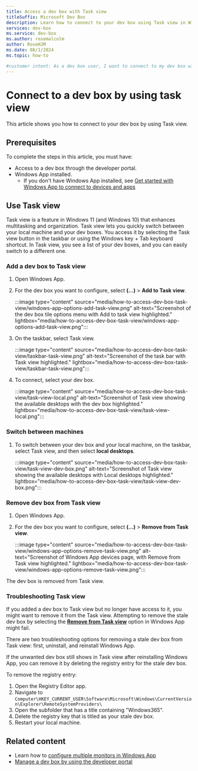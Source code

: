 ```yaml
---
title: Access a dev box with Task view
titleSuffix: Microsoft Dev Box
description: Learn how to connect to your dev box using Task view in Windows for enhanced multitasking and organization.
services: dev-box
ms.service: dev-box
ms.author: rosemalcolm
author: RoseHJM
ms.date: 08/1/2024
ms.topic: how-to

#customer intent: As a dev box user, I want to connect to my dev box with Task view, so that I can swap between my local machine and my dev box quickly.
---
```


# Connect to a dev box by using task view

This article shows you how to connect to your dev box by using Task view. 

## Prerequisites

To complete the steps in this article, you must have:
- Access to a dev box through the developer portal.
- Windows App installed. 
    - If you don't have Windows App installed, see [Get started with Windows App to connect to devices and apps](/windows-app/get-started-connect-devices-desktops-apps?context=/azure/dev-box/context/context&pivots=dev-box)

## Use Task view

Task view is a feature in Windows 11 (and Windows 10) that enhances multitasking and organization. Task view lets you quickly switch between your local machine and your dev boxes. You access it by selecting the Task view button in the taskbar or using the Windows key + Tab keyboard shortcut. In Task view, you see a list of your dev boxes, and you can easily switch to a different one.

### Add a dev box to Task view

1. Open Windows App. 
1. For the dev box you want to configure, select **(...)** > **Add to Task view**.

    :::image type="content" source="media/how-to-access-dev-box-task-view/windows-app-options-add-task-view.png" alt-text="Screenshot of the dev box tile options menu with Add to task view highlighted." lightbox="media/how-to-access-dev-box-task-view/windows-app-options-add-task-view.png"::: 
 
1. On the taskbar, select Task view.

    :::image type="content" source="media/how-to-access-dev-box-task-view/taskbar-task-view.png" alt-text="Screenshot of the task bar with Task view highlighted." lightbox="media/how-to-access-dev-box-task-view/taskbar-task-view.png"::: 

1. To connect, select your dev box.

    :::image type="content" source="media/how-to-access-dev-box-task-view/task-view-local.png" alt-text="Screenshot of Task view showing the available desktops with the dev box highlighted." lightbox="media/how-to-access-dev-box-task-view/task-view-local.png"::: 

### Switch between machines

1. To switch between your dev box and your local machine, on the taskbar, select Task view, and then select **local desktops**.

    :::image type="content" source="media/how-to-access-dev-box-task-view/task-view-dev-box.png" alt-text="Screenshot of Task view showing the available desktops with Local desktops highlighted." lightbox="media/how-to-access-dev-box-task-view/task-view-dev-box.png"::: 
 
### Remove dev box from Task view

1. Open Windows App. 
1. For the dev box you want to configure, select **(...)** > **Remove from Task view**.
 
    :::image type="content" source="media/how-to-access-dev-box-task-view/windows-app-options-remove-task-view.png" alt-text="Screenshot of Windows App devices page, with Remove from Task view highlighted." lightbox="media/how-to-access-dev-box-task-view/windows-app-options-remove-task-view.png"::: 
 
The dev box is removed from Task view. 

### Troubleshooting Task view

If you added a dev box to Task view but no longer have access to it, you might want to remove it from the Task view. Attempting to remove the stale dev box by selecting the [**Remove from Task view**](#remove-dev-box-from-task-view) option in Windows App might fail.

There are two troubleshooting options for removing a stale dev box from Task view: first, uninstall, and reinstall Windows App.
 
If the unwanted dev box still shows in Task view after reinstalling Windows App, you can remove it by deleting the registry entry for the stale dev box.

To remove the registry entry:

1. Open the Registry Editor app.
1. Navigate to `Computer\HKEY_CURRENT_USER\Software\Microsoft\Windows\CurrentVersion\Explorer\RemoteSystemProviders\`
1. Open the subfolder that has a title containing "Windows365".
1. Delete the registry key that is titled as your stale dev box. 
1. Restart your local machine.

## Related content

- Learn how to [configure multiple monitors in Windows App](/windows-app/device-actions?branch=main&tabs=windows)
- [Manage a dev box by using the developer portal](how-to-create-dev-boxes-developer-portal.md)
